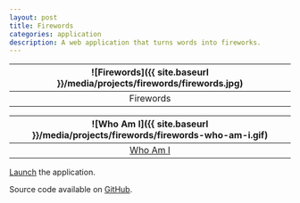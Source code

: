 ```yaml
---
layout: post
title: Firewords
categories: application
description: A web application that turns words into fireworks.
---
```


![Firewords]({{ site.baseurl }}/media/projects/firewords/firewords.jpg) |
:----------: |
Firewords |

![Who Am I]({{ site.baseurl }}/media/projects/firewords/firewords-who-am-i.gif) |
:----------: |
[Who Am I](http://jackbdu.com/firewords/?msg=WHO%20AM%20I) |

[Launch](http://jackbdu.com/firewords) the application.

Source code available on [GitHub](https://github.com/JackBDu/firewords).
